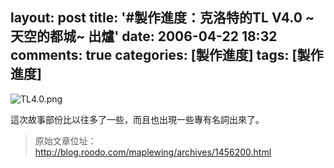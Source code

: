 layout: post
title: '#製作進度：克洛特的TL V4.0 ~天空的都城~ 出爐'
date: 2006-04-22 18:32
comments: true
categories: [製作進度]
tags: [製作進度]
---
![TL4.0.png](/image/psbqZtnRo2hcuxTnrs7t_414659d1.png)

這次故事部份比以往多了一些，而且也出現一些專有名詞出來了。

> 原始文章位址：http://blog.roodo.com/maplewing/archives/1456200.html